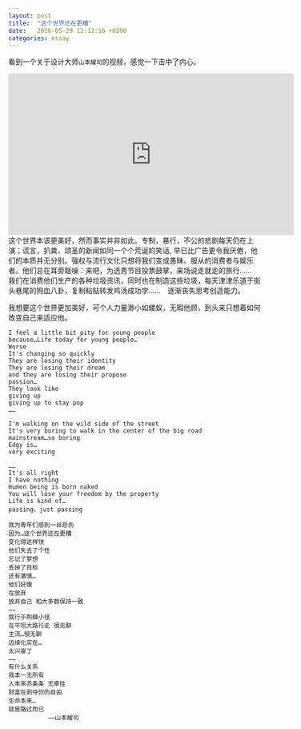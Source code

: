 ```yaml
---
layout: post
title:  "这个世界还在更糟"
date:   2016-05-29 12:12:16 +0200
categories: essay
---
```


看到一个关于设计大师`山本耀司`的视频，感觉一下击中了内心。

<iframe class="video_iframe" width="570" height="323" src="http://player.youku.com/embed/XOTI1NzI3MDY0" data-link="http://v.youku.com/v_show/id_XOTI1NzI3MDY0.html?from=s1.8-1-1.2" frameborder="0" allowfullscreen></iframe>
<br> 
这个世界本该更美好，然而事实并非如此。专制，暴行，不公的悲剧每天仍在上演；谎言，扒粪，颂圣的新闻如同一个个荒诞的笑话, 早已比广告更令我厌倦，他们的本质并无分别。强权与流行文化只想将我们变成愚昧、服从的消费者与娱乐者。他们总在耳旁聒噪：来吧，为选秀节目投票鼓掌，来场说走就走的旅行……　我们在消费他们生产的各种垃圾资讯，同时也在制造这些垃圾，每天津津乐道于街头巷尾的狗血八卦，复制粘贴转发鸡汤成功学……　逐渐丧失思考创造能力。

我想要这个世界更加美好，可个人力量渺小如蝼蚁，无暇他顾，到头来只想着如何改变自己来适应他。

~~~
I feel a little bit pity for young people
because…Life today for young people…
Worse
It's changing so quickly
They are losing their identity
They are losing their dream
and they are losing their propose
passion… 
They look like
giving up
giving up to stay pop
……

I'm walking on the wild side of the street
It's very boring to walk in the center of the big road
mainstream…so boring
Edgy is…
very exciting

……
It's all right
I have nothing
Humen being is born naked
You will lose your freedom by the property
Life is kind of…
passing，just passing

我为青年们感到一丝悲伤
因为…这个世界还在更糟
变化得这样快
他们失去了个性
忘记了梦想
丢掉了目标
还有激情…
他们好像
在放弃
放弃自己 和大多数保持一致
……
我行于荆棘小径
在平坦大路行走 很无聊
主流…很无聊
边缘化实在…
太兴奋了
……
有什么关系
我本一无所有
人本来赤条条 无牵挂
财富在剥夺你的自由
生命本来…
就是路过而已
           ——山本耀司
~~~



